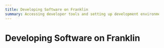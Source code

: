 ```yaml
---
title: Developing Software on Franklin
summary: Accessing developer tools and setting up development environments.
---
```


# Developing Software on Franklin